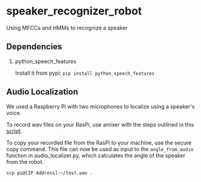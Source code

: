 # speaker_recognizer_robot
Using MFCCs and HMMs to recognize a speaker

## Dependencies

1. python_speech_features

      Install it from pypi:    `pip install python_speech_features`


## Audio Localization

We used a Raspberry Pi with two microphones to localize using a speaker's voice.

To record wav files on your RasPi, use amixer with the steps outlined in this [script](https://github.com/CirrusLogic/wiki-content/blob/master/scripts/Record_from_lineIn_Micbias.sh).

To copy your recorded file from the RasPi to your machine, use the secure copy command.  This file can now be used as input to the `angle_from_audio` function in audio_localizer.py, which calculates the angle of the speaker from the robot.

`scp pi@[IP Address]:~/test.wav .`